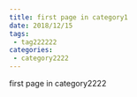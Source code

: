 ```yaml
---
title: first page in category1
date: 2018/12/15
tags:
 - tag222222
categories:
 - category2222
---
```


first page in category2222